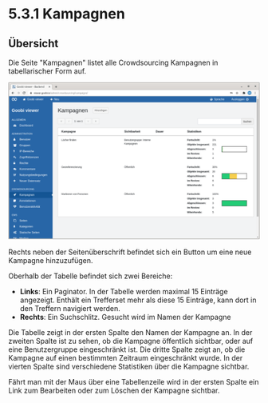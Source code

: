 # 5.3.1 Kampagnen

## Übersicht

Die Seite "Kampagnen" listet alle Crowdsourcing Kampagnen in tabellarischer Form auf. 

![&#xDC;bersicht der Crowdsourcing Kampagnen](../../.gitbook/assets/5.3.1_de_kampagnen.png)

Rechts neben der Seitenüberschrift befindet sich ein Button um eine neue Kampagne hinzuzufügen.

Oberhalb der Tabelle befindet sich zwei Bereiche:

* **Links**: Ein Paginator. In der Tabelle werden maximal 15 Einträge angezeigt. Enthält ein Trefferset mehr als diese 15 Einträge, kann dort in den Treffern navigiert werden.
* **Rechts**: Ein Suchschlitz. Gesucht wird im Namen der Kampagne

Die Tabelle zeigt in der ersten Spalte den Namen der Kampagne an. In der zweiten Spalte ist zu sehen, ob die Kampagne öffentlich sichtbar, oder auf eine Benutzergruppe eingeschränkt ist. Die dritte Spalte zeigt an, ob die Kampagne auf einen bestimmten Zeitraum eingeschränkt wurde. In der vierten Spalte sind verschiedene Statistiken über die Kampagne sichtbar.

Fährt man mit der Maus über eine Tabellenzeile wird in der ersten Spalte ein Link zum Bearbeiten oder zum Löschen der Kampagne sichtbar.




